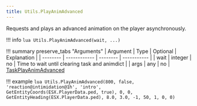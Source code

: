 ```yaml
---
title: Utils.PlayAnimAdvanced
---
```

Requests and plays an advanced animation on the player asynchronously.

!!! info
	```lua
	Utils.PlayAnimAdvanced(wait, ...)
	```

!!! summary preserve_tabs "Arguments"
	| Argument | Type         | Optional | Explanation |
	| -------- | ------------ | -------- | ----------- |
	| wait     | integer      | no       | Time to wait until clearing task and animdict |
	| args     | any          | no       | [TaskPlayAnimAdvanced](https://docs.fivem.net/natives/?_0x83CDB10EA29B370B)

!!! example
	```lua
	Utils.PlayAnimAdvanced(800, false, 'reaction@intimidation@1h', 'intro', GetEntityCoords(ESX.PlayerData.ped, true), 0, 0, GetEntityHeading(ESX.PlayerData.ped), 8.0, 3.0, -1, 50, 1, 0, 0)
	```